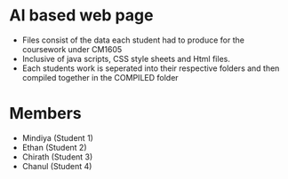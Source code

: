 # AI based web page
- Files consist of the data each student had to produce for the coursework under CM1605
- Inclusive of java scripts, CSS style sheets and Html files.
- Each students work is seperated into their respective folders and then compiled together in the COMPILED folder

# Members
- Mindiya (Student 1)
- Ethan (Student 2)
- Chirath (Student 3)  
- Chanul (Student 4)
